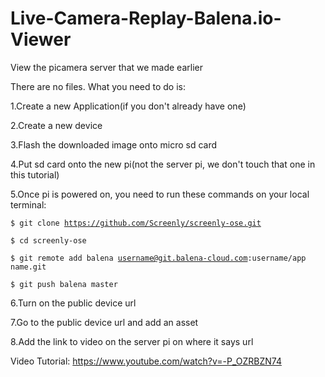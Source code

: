 # Live-Camera-Replay-Balena.io-Viewer
View the picamera server that we made earlier


There are no files. What you need to do is:

1.Create a new Application(if you don't already have one)


2.Create a new device


3.Flash the downloaded image onto micro sd card


4.Put sd card onto the new pi(not the server pi, we don't touch that one in this tutorial)


5.Once pi is powered on, you need to run these commands on your local terminal:


<code>$ git clone https://github.com/Screenly/screenly-ose.git</code>

<code>$ cd screenly-ose</code>

<code>$ git remote add balena username@git.balena-cloud.com:username/app name.git</code>
  
<code>$ git push balena master</code>


6.Turn on the public device url


7.Go to the public device url and add an asset


8.Add the link to video on the server pi on where it says url


 Video Tutorial:
https://www.youtube.com/watch?v=-P_OZRBZN74

